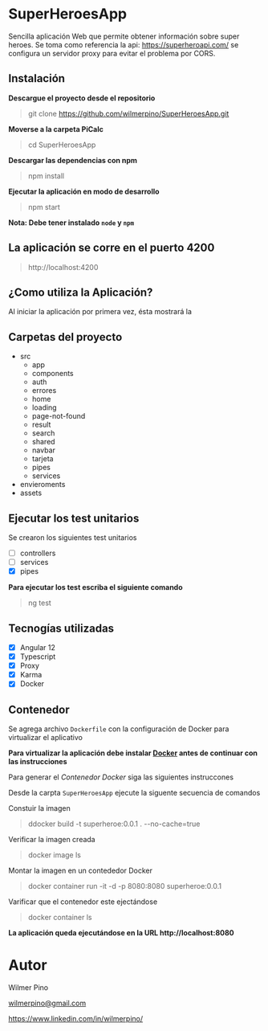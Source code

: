# SuperHeroesApp

Sencilla aplicación Web que permite obtener información sobre super heroes.
Se toma como referencia la api: https://superheroapi.com/  se configura un servidor proxy para evitar el problema por CORS.

## Instalación
**Descargue el proyecto desde el repositorio**
> git clone https://github.com/wilmerpino/SuperHeroesApp.git

**Moverse a la carpeta PiCalc**
> cd SuperHeroesApp

**Descargar las dependencias con npm**
> npm install

**Ejecutar la aplicación en modo de desarrollo**
> npm start

**Nota: Debe tener instalado `node` y `npm`**


## La aplicación se corre en el puerto 4200
> http://localhost:4200

## ¿Como utiliza la Aplicación? ##
Al iniciar la aplicación por primera vez, ésta mostrará la 

## Carpetas del proyecto
- src 
  - app
  - components
   - auth
   - errores
   - home
   - loading
   - page-not-found
   - result
   - search
   - shared
    - navbar
   - tarjeta       
   - pipes
   - services
- envieroments
- assets

## Ejecutar los test unitarios ##
Se crearon los siguientes test unitarios
- [ ] controllers
- [ ] services
- [x] pipes

**Para ejecutar los test escriba el siguiente comando**

> ng test

## Tecnogías utilizadas ##

- [x] Angular 12
- [x] Typescript
- [x] Proxy
- [x] Karma
- [x] Docker

## Contenedor ##
Se agrega archivo `Dockerfile` con la configuración de Docker para virtualizar el aplicativo

**Para virtualizar la aplicación debe instalar [Docker](https://www.docker.com/) antes de continuar con las instrucciones**

Para generar el _Contenedor Docker_ siga las siguientes instruccones

Desde la carpta `SuperHeroesApp` ejecute la siguente secuencia de comandos

Constuir la imagen
> ddocker build -t superheroe:0.0.1 . --no-cache=true  

Verificar la imagen creada
> docker image ls

Montar la imagen en un contededor Docker
>  docker container run -it -d -p 8080:8080 superheroe:0.0.1

Varificar que el contenedor este ejectándose
> docker container ls

**La aplicación queda ejecutándose en la URL http://localhost:8080**

# Autor #
Wilmer Pino

wilmerpino@gmail.com

https://www.linkedin.com/in/wilmerpino/
